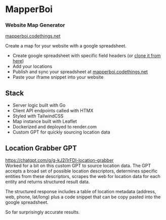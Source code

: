 # MapperBoi
### Website Map Generator

[mapperboi.codethings.net](https://mapperboi.codethings.net/?demo=true)

Create a map for your website with a google spreadsheet.      


- Create google spreadsheet with specific field headers (or [clone it from here](https://docs.google.com/spreadsheets/d/1KX8kjoQ7RxFDh0T8roQ83JwIyd8w8etRIJfdJljCook/edit?gid=0#gid=0))
- Add your locations   
- Publish and sync your spreadsheet at [mapperboi.codethings.net](https://mapperboi.codethings.net)
- Paste your iframe snippet into your website 


## Stack
- Server logic built with Go
- Client API endpoints called with HTMX
- Styled with TailwindCSS
- Map instance built with Leaflet
- Dockerized and deployed to render.com 
- Custom GPT for quickly sourcing location data 

## Location Grabber GPT
https://chatgpt.com/g/g-kJ2i1rFDl-location-grabber    
Worked for a bit on this custom GPT to source location data.  The GPT accepts a broad set of possible location descriptors, determines specific entities from these descriptors, scrapes the web for location data for each entity and returns structured result data.  
 
The structured response includes a table of location metadata (address, web, phone, lat/long) plus a code snippet that can be copy pasted into the google spreadsheet.

So far surprisingly accurate results.  